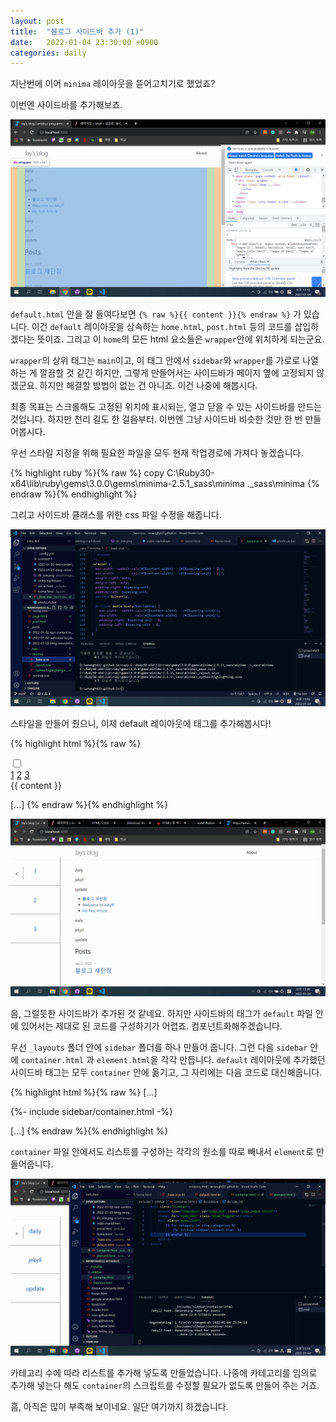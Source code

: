 ```yaml
---
layout: post
title:  "블로그 사이드바 추가 (1)"
date:   2022-01-04 23:30:00 +0900
categories: daily
---
```


지난번에 이어 `minima` 레이아웃을 뜯어고치기로 했었죠?

이번엔 사이드바를 추가해보죠.

![wrapper](/assets/images/2022-01-04-side-bar/wrapper_home.png)

`default.html` 안을 잘 들여다보면 `{% raw %}{{ content }}{% endraw %}` 가 있습니다.
이건 `default` 레이아웃을 상속하는 `home.html`, `post.html` 등의 코드를 삽입하겠다는 뜻이죠.
그리고 이 `home`의 모든 html 요소들은 `wrapper`안에 위치하게 되는군요.

`wrapper`의 상위 태그는 `main`이고, 이 태그 안에서 `sidebar`와 `wrapper`를 가로로 나열하는 게 깔끔할 것 같긴 하지만, 그렇게 만들어서는 사이드바가 페이지 옆에 고정되지 않겠군요. 하지만 해결할 방법이 없는 건 아니죠. 이건 나중에 해봅시다.

최종 목표는 스크롤해도 고정된 위치에 표시되는, 열고 닫을 수 있는 사이드바를 만드는 것입니다.
하지만 천리 길도 한 걸음부터. 이번엔 그냥 사이드바 비슷한 것만 한 번 만들어봅시다.

우선 스타일 지정을 위해 필요한 파일을 모두 현재 작업경로에 가져다 놓겠습니다.

{% highlight ruby %}{% raw %}
copy C:\Ruby30-x64\lib\ruby\gems\3.0.0\gems\minima-2.5.1\_sass\minima .\_sass\minima
{% endraw %}{% endhighlight %}

그리고 사이드바 클래스를 위한 css 파일 수정을 해줍니다.

![sass](/assets/images/2022-01-04-side-bar/sass.png)

스타일을 만들어 줬으니, 이제 default 레이아웃에 태그를 추가해봅시다!

{% highlight html %}{% raw %}
<!-- _layouts/default.html -->

<main class="page-content" aria-label="Content">
      <div>
        <input type="checkbox" id="side_btn" class="side_input blind"/>
        <label for="side_btn" class="side_toggle"></label>
        <div class="side_list">
          <a href class="side_link">1</a>
          <a href class="side_link">2</a>
          <a href class="side_link">3</a>
        </div>
      </div>
      <div class="wrapper">
        {{ content }}
      </div>

[...]
{% endraw %}{% endhighlight %}

![test](/assets/images/2022-01-04-side-bar/test_list.png)

음, 그럴듯한 사이드바가 추가된 것 같네요.
하지만 사이드바의 태그가 `default` 파일 안에 있어서는 제대로 된 코드를 구성하기가 어렵죠.
컴포넌트화해주겠습니다.

우선 `_layouts` 폴더 안에 `sidebar` 폴더를 하나 만들어 줍니다.
그런 다음 `sidebar` 안에 `container.html` 과 `element.html`을 각각 만듭니다.
`default` 레이아웃에 추가했던 사이드바 태그는 모두 `container` 안에 옮기고, 그 자리에는 다음 코드로 대신해줍니다.

{% highlight html %}{% raw %}
[...]

<main class="page-content" aria-label="Content">
    {%- include sidebar/container.html -%}
    <div class="wrapper">

[...]
{% endraw %}{% endhighlight %}

`container` 파일 안에서도 리스트를 구성하는 각각의 원소를 따로 빼내서 `element`로 만들어줍니다.

![result](/assets/images/2022-01-04-side-bar/result.png)

카테고리 수에 따라 리스트를 추가해 넣도록 만들었습니다.
나중에 카테고리를 임의로 추가해 넣는다 해도 `container`의 스크립트를 수정할 필요가 없도록 만들어 주는 거죠. 

흠, 아직은 많이 부족해 보이네요. 
일단 여기까지 하겠습니다.
